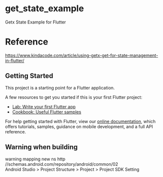 # get_state_example

Getx State Example for Flutter

# Reference
https://www.kindacode.com/article/using-getx-get-for-state-management-in-flutter/

## Getting Started

This project is a starting point for a Flutter application.

A few resources to get you started if this is your first Flutter project:

- [Lab: Write your first Flutter app](https://flutter.dev/docs/get-started/codelab)
- [Cookbook: Useful Flutter samples](https://flutter.dev/docs/cookbook)

For help getting started with Flutter, view our
[online documentation](https://flutter.dev/docs), which offers tutorials,
samples, guidance on mobile development, and a full API reference.

## Warning when building
warning mapping new ns http //schemas.android.com/repository/android/common/02  
Android Studio > Project Structure > Project > Project SDK Setting
